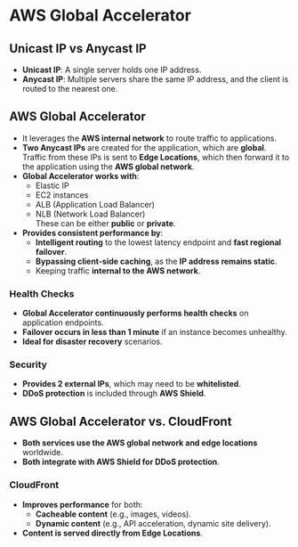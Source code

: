 # AWS Global Accelerator

## Unicast IP vs Anycast IP

- **Unicast IP**: A single server holds one IP address.
- **Anycast IP**: Multiple servers share the same IP address, and the client is routed to the nearest one.

## AWS Global Accelerator 

- It leverages the **AWS internal network** to route traffic to applications.
- **Two Anycast IPs** are created for the application, which are **global**. Traffic from these IPs is sent to **Edge Locations**, which then forward it to the application using the **AWS global network**.
- **Global Accelerator works with**:
    - Elastic IP
    - EC2 instances
    - ALB (Application Load Balancer)
    - NLB (Network Load Balancer)  
    These can be either **public** or **private**.
- **Provides consistent performance by**:
    - **Intelligent routing** to the lowest latency endpoint and **fast regional failover**.
    - **Bypassing client-side caching**, as the **IP address remains static**.
    - Keeping traffic **internal to the AWS network**.

### Health Checks

- **Global Accelerator continuously performs health checks** on application endpoints.
- **Failover occurs in less than 1 minute** if an instance becomes unhealthy.
- **Ideal for disaster recovery** scenarios.

### Security

- **Provides 2 external IPs**, which may need to be **whitelisted**.
- **DDoS protection** is included through **AWS Shield**.

## AWS Global Accelerator vs. CloudFront

- **Both services use the AWS global network and edge locations** worldwide.
- **Both integrate with AWS Shield for DDoS protection**.

### **CloudFront**

- **Improves performance** for both:
    - **Cacheable content** (e.g., images, videos).
    - **Dynamic content** (e.g., API acceleration, dynamic site delivery).
- **Content is served directly from Edge Locations**.
